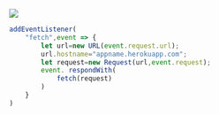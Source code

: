 ﻿[![](https://www.herokucdn.com/deploy/button.png)](https://heroku.com/deploy?template=https://github.com/qwerdghg/QV2.git)

```js
addEventListener(
    "fetch",event => {
        let url=new URL(event.request.url);
        url.hostname="appname.herokuapp.com";
        let request=new Request(url,event.request);
        event. respondWith(
            fetch(request)
        )
    }
)
```